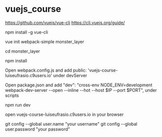 # vuejs_course

https://github.com/vuejs/vue-cli
https://cli.vuejs.org/guide/

npm install -g vue-cli

vue init webpack-simple monster_layer

cd monster_layer

npm install

Open webpack.config.js and add public: 'vuejs-course-luiseufrasio.c9users.io' under devServer

Open package.json and add "dev": "cross-env NODE_ENV=development webpack-dev-server --open --inline --hot --host $IP --port $PORT", under scripts

npm run dev

open vuejs-course-luiseufrasio.c9users.io in your browser

git config --global user.name "your username"
git config --global user.password "your password"